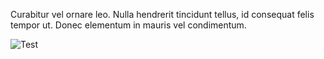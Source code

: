 Curabitur vel ornare leo. Nulla hendrerit tincidunt tellus, id consequat felis tempor ut. Donec elementum in mauris vel condimentum.

![Test](journal.png)